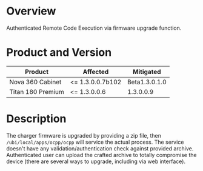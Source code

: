 # Overview
Authenticated Remote Code Execution via firmware upgrade function.

# Product and Version
Product | Affected | Mitigated
---|---|---
Nova 360 Cabinet | <= 1.3.0.0.7b102 | Beta1.3.0.1.0
Titan 180 Premium | <= 1.3.0.0.6 | 1.3.0.0.9  

# Description
The charger firmware is upgraded by providing a zip file, then `/ubi/local/apps/ocpp/ocpp` will service the actual process. The service doesn't have any validation/authentication check against provided archive. Authenticated user can upload the crafted archive to totally compromise the device (there are several ways to upgrade, including via web interface).